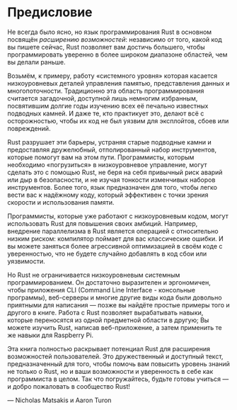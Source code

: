 # Предисловие

Не всегда было ясно, но язык программирования Rust в основном посвящён *расширению возможностей*: независимо от того, какой код вы пишете сейчас, Rust позволяет вам достичь большего, чтобы программировать уверенно в более широком диапазоне областей, чем вы делали раньше.

Возьмём, к примеру, работу «системного уровня» которая касается низкоуровневых деталей управления памятью, представления данных и многопоточности. Традиционно эта область программирования считается загадочной, доступной лишь немногим избранным, посвятившим долгие годы изучению всех её печально известных подводных камней. И даже те, кто практикует это, делают всё с осторожностью, чтобы их код не был уязвим для эксплойтов, сбоев или повреждений.

Rust разрушает эти барьеры, устраняя старые подводные камни и предоставляя дружелюбный, отполированный набор инструментов, которые помогут вам на этом пути. Программисты, которым необходимо «погрузиться» в низкоуровневое управление, могут сделать это с помощью Rust, не беря на себя привычный риск аварий или дыр в безопасности, и не изучая тонкости изменчивых наборов инструментов. Более того, язык предназначен для того, чтобы легко вести вас к надёжному коду, который эффективен с точки зрения скорости и использования памяти.

Программисты, которые уже работают с низкоуровневым кодом, могут использовать Rust для повышения своих амбиций. Например, внедрение параллелизма в Rust является операцией с относительно низким риском: компилятор поймает для вас классические ошибки. И вы можете заняться более агрессивной оптимизацией в своём коде с уверенностью, что не будете случайно добавлять в код сбои или уязвимости.

Но Rust не ограничивается низкоуровневым системным программированием. Он достаточно выразителен и эргономичен, чтобы приложения CLI (Command Line Interface - консольные программы), веб-серверы и многие другие виды кода были довольно приятными для написания — позже вы найдёте простые примеры того и другого в книге. Работа с Rust позволяет вырабатывать навыки, которые переносятся из одной предметной области в другую; Вы можете изучить Rust, написав веб-приложение, а затем применить те же навыки для Raspberry Pi.

Эта книга полностью раскрывает потенциал Rust для расширения возможностей пользователей. Это дружественный и доступный текст, предназначенный для того, чтобы помочь вам повысить уровень знаний не только о Rust, но и ваши возможности и уверенность в себе как программиста в целом. Так что погружайтесь, будьте готовы учиться — и добро пожаловать в сообщество Rust!

— Nicholas Matsakis и Aaron Turon
